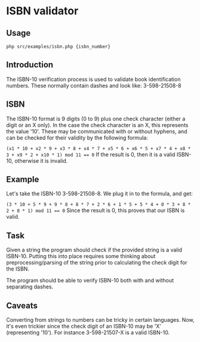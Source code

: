 # ISBN validator 

## Usage

`php src/examples/isbn.php {isbn_number}`

## Introduction
The ISBN-10 verification process is used to validate book identification numbers. These normally contain dashes and look like: 3-598-21508-8

## ISBN
The ISBN-10 format is 9 digits (0 to 9) plus one check character (either a digit or an X only). In the case the check character is an X, this represents the value '10'. These may be communicated with or without hyphens, and can be checked for their validity by the following formula:

`(x1 * 10 + x2 * 9 + x3 * 8 + x4 * 7 + x5 * 6 + x6 * 5 + x7 * 4 + x8 * 3 + x9 * 2 + x10 * 1) mod 11 == 0`
If the result is 0, then it is a valid ISBN-10, otherwise it is invalid.

## Example
Let's take the ISBN-10 3-598-21508-8. We plug it in to the formula, and get:

`(3 * 10 + 5 * 9 + 9 * 8 + 8 * 7 + 2 * 6 + 1 * 5 + 5 * 4 + 0 * 3 + 8 * 2 + 8 * 1) mod 11 == 0`
Since the result is 0, this proves that our ISBN is valid.

## Task
Given a string the program should check if the provided string is a valid ISBN-10. Putting this into place requires some thinking about preprocessing/parsing of the string prior to calculating the check digit for the ISBN.

The program should be able to verify ISBN-10 both with and without separating dashes.

## Caveats
Converting from strings to numbers can be tricky in certain languages. Now, it's even trickier since the check digit of an ISBN-10 may be 'X' (representing '10'). For instance 3-598-21507-X is a valid ISBN-10.